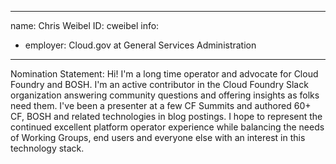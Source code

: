 -------------------------------------------------------------
name: Chris Weibel
ID: cweibel
info:
  - employer: Cloud.gov at General Services Administration
-------------------------------------------------------------

Nomination Statement: Hi! I'm a long time operator and advocate for Cloud Foundry and BOSH. I'm an active contributor in the Cloud Foundry Slack organization answering community questions and offering insights as folks need them. I've been a presenter at a few CF Summits and authored 60+ CF, BOSH and related technologies in blog postings. I hope to represent the continued excellent platform operator experience while balancing the needs of Working Groups, end users and everyone else with an interest in this technology stack.
